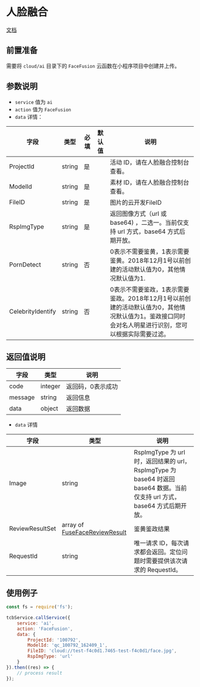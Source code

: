 # 人脸融合

[文档](https://cloud.tencent.com/document/product/670/31061)

## 前置准备

需要将 `cloud/ai` 目录下的 `FaceFusion` 云函数在小程序项目中创建并上传。

## 参数说明

* `service` 值为 `ai`
* `action` 值为 `FaceFusion`
* `data` 详情：

| 字段 | 类型 | 必填 | 默认值 | 说明
| --- | --- | --- | --- | ---
| ProjectId | string | 是 | | 活动 ID，请在人脸融合控制台查看。
| ModelId | string | 是 | | 素材 ID，请在人脸融合控制台查看。
| FileID | string | 是 | | 图片的云开发FileID
| RspImgType | string | 是 | | 返回图像方式（url 或 base64) ，二选一。当前仅支持 url 方式，base64 方式后期开放。
| PornDetect | string | 否 | | 0表示不需要鉴黄，1表示需要鉴黄。2018年12月1号以前创建的活动默认值为0，其他情况默认值为1.
| CelebrityIdentify | string | 否 | | 0表示不需要鉴政，1表示需要鉴政。2018年12月1号以前创建的活动默认值为0，其他情况默认值为1。鉴政接口同时会对名人明星进行识别，您可以根据实际需要过滤。

## 返回值说明

 字段 | 类型 | 说明
| --- | --- | ---
| code | integer | 返回码，0表示成功
| message | string | 返回信息
| data | object | 返回数据

* `data` 详情

 字段 | 类型 | 说明
| --- | --- | ---
| Image | string | RspImgType 为 url 时，返回结果的 url， RspImgType 为 base64 时返回 base64 数据。当前仅支持 url 方式，base64 方式后期开放。
| ReviewResultSet | array of [FuseFaceReviewResult](https://cloud.tencent.com/document/api/670/31062#FuseFaceReviewResult) | 鉴黄鉴政结果
| RequestId | string | 唯一请求 ID，每次请求都会返回。定位问题时需要提供该次请求的 RequestId。


## 使用例子

```js
const fs = require('fs');

tcbService.callService({
    service: 'ai',
    action: 'FaceFusion',
    data: {
        ProjectId: '100792',
        ModelId: 'qc_100792_162409_1',
        FileID: 'cloud://test-f4c0d1.7465-test-f4c0d1/face.jpg',
        RspImgType: 'url'
    }
}).then((res) => {
    // process result
});
```